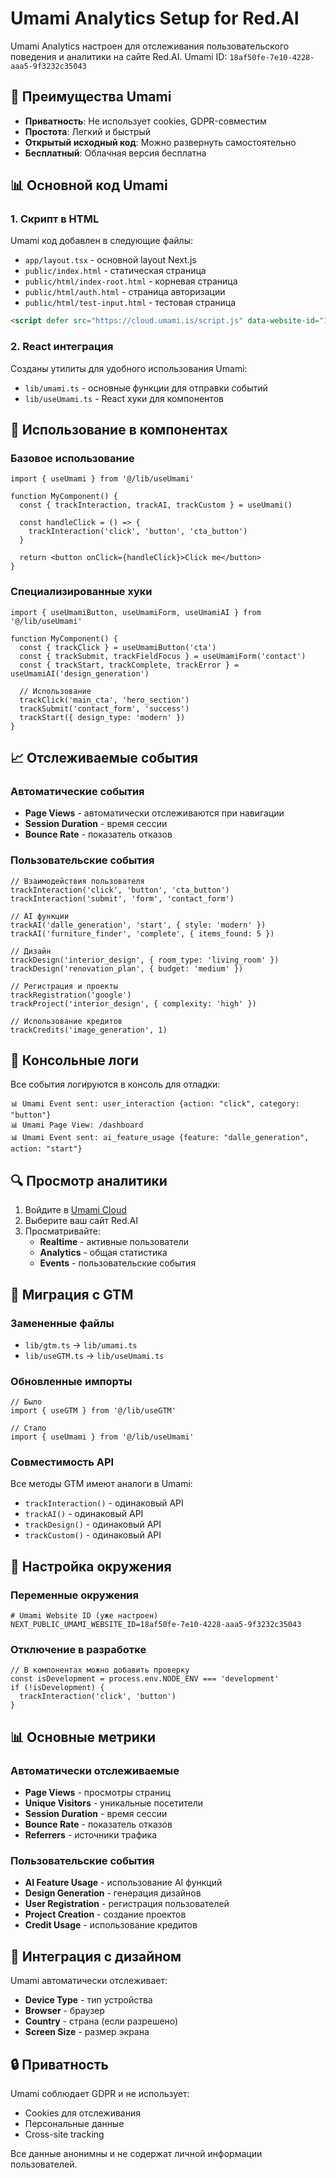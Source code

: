 # Umami Analytics Setup for Red.AI

Umami Analytics настроен для отслеживания пользовательского поведения и аналитики на сайте Red.AI. Umami ID: `18af50fe-7e10-4228-aaa5-9f3232c35043`

## 🎯 Преимущества Umami

- **Приватность**: Не использует cookies, GDPR-совместим
- **Простота**: Легкий и быстрый
- **Открытый исходный код**: Можно развернуть самостоятельно
- **Бесплатный**: Облачная версия бесплатна

## 📊 Основной код Umami

### 1. Скрипт в HTML

Umami код добавлен в следующие файлы:
- `app/layout.tsx` - основной layout Next.js
- `public/index.html` - статическая страница
- `public/html/index-root.html` - корневая страница
- `public/html/auth.html` - страница авторизации
- `public/html/test-input.html` - тестовая страница

```html
<script defer src="https://cloud.umami.is/script.js" data-website-id="18af50fe-7e10-4228-aaa5-9f3232c35043"></script>
```

### 2. React интеграция

Созданы утилиты для удобного использования Umami:

- `lib/umami.ts` - основные функции для отправки событий
- `lib/useUmami.ts` - React хуки для компонентов

## 🔧 Использование в компонентах

### Базовое использование

```tsx
import { useUmami } from '@/lib/useUmami'

function MyComponent() {
  const { trackInteraction, trackAI, trackCustom } = useUmami()
  
  const handleClick = () => {
    trackInteraction('click', 'button', 'cta_button')
  }
  
  return <button onClick={handleClick}>Click me</button>
}
```

### Специализированные хуки

```tsx
import { useUmamiButton, useUmamiForm, useUmamiAI } from '@/lib/useUmami'

function MyComponent() {
  const { trackClick } = useUmamiButton('cta')
  const { trackSubmit, trackFieldFocus } = useUmamiForm('contact')
  const { trackStart, trackComplete, trackError } = useUmamiAI('design_generation')
  
  // Использование
  trackClick('main_cta', 'hero_section')
  trackSubmit('contact_form', 'success')
  trackStart({ design_type: 'modern' })
}
```

## 📈 Отслеживаемые события

### Автоматические события
- **Page Views** - автоматически отслеживаются при навигации
- **Session Duration** - время сессии
- **Bounce Rate** - показатель отказов

### Пользовательские события

```tsx
// Взаимодействия пользователя
trackInteraction('click', 'button', 'cta_button')
trackInteraction('submit', 'form', 'contact_form')

// AI функции
trackAI('dalle_generation', 'start', { style: 'modern' })
trackAI('furniture_finder', 'complete', { items_found: 5 })

// Дизайн
trackDesign('interior_design', { room_type: 'living_room' })
trackDesign('renovation_plan', { budget: 'medium' })

// Регистрация и проекты
trackRegistration('google')
trackProject('interior_design', { complexity: 'high' })

// Использование кредитов
trackCredits('image_generation', 1)
```

## 🎯 Консольные логи

Все события логируются в консоль для отладки:

```
📊 Umami Event sent: user_interaction {action: "click", category: "button"}
📊 Umami Page View: /dashboard
📊 Umami Event sent: ai_feature_usage {feature: "dalle_generation", action: "start"}
```

## 🔍 Просмотр аналитики

1. Войдите в [Umami Cloud](https://cloud.umami.is)
2. Выберите ваш сайт Red.AI
3. Просматривайте:
   - **Realtime** - активные пользователи
   - **Analytics** - общая статистика
   - **Events** - пользовательские события

## 🚀 Миграция с GTM

### Замененные файлы
- `lib/gtm.ts` → `lib/umami.ts`
- `lib/useGTM.ts` → `lib/useUmami.ts`

### Обновленные импорты
```tsx
// Было
import { useGTM } from '@/lib/useGTM'

// Стало
import { useUmami } from '@/lib/useUmami'
```

### Совместимость API
Все методы GTM имеют аналоги в Umami:
- `trackInteraction()` - одинаковый API
- `trackAI()` - одинаковый API
- `trackDesign()` - одинаковый API
- `trackCustom()` - одинаковый API

## 🔧 Настройка окружения

### Переменные окружения
```env
# Umami Website ID (уже настроен)
NEXT_PUBLIC_UMAMI_WEBSITE_ID=18af50fe-7e10-4228-aaa5-9f3232c35043
```

### Отключение в разработке
```tsx
// В компонентах можно добавить проверку
const isDevelopment = process.env.NODE_ENV === 'development'
if (!isDevelopment) {
  trackInteraction('click', 'button')
}
```

## 📊 Основные метрики

### Автоматически отслеживаемые
- **Page Views** - просмотры страниц
- **Unique Visitors** - уникальные посетители
- **Session Duration** - время сессии
- **Bounce Rate** - показатель отказов
- **Referrers** - источники трафика

### Пользовательские события
- **AI Feature Usage** - использование AI функций
- **Design Generation** - генерация дизайнов
- **User Registration** - регистрация пользователей
- **Project Creation** - создание проектов
- **Credit Usage** - использование кредитов

## 🎨 Интеграция с дизайном

Umami автоматически отслеживает:
- **Device Type** - тип устройства
- **Browser** - браузер
- **Country** - страна (если разрешено)
- **Screen Size** - размер экрана

## 🔒 Приватность

Umami соблюдает GDPR и не использует:
- Cookies для отслеживания
- Персональные данные
- Cross-site tracking

Все данные анонимны и не содержат личной информации пользователей. 
